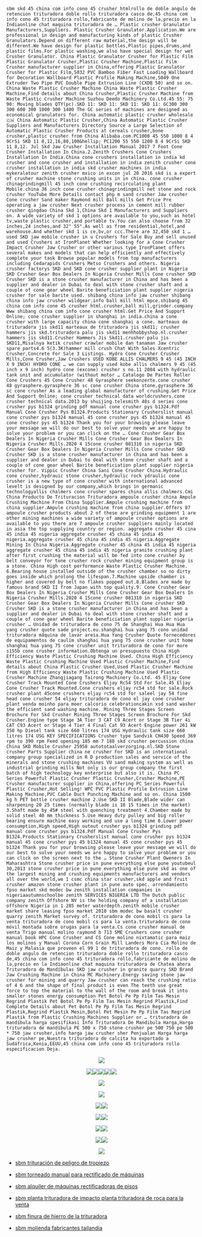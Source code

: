 
```
sbm skd 45 china com info cono 45 crusher htmlrollo de doble angulo de retencion trituradora doble rollo trituradora casco de,45 china com info cono 45 trituradora rollo,fabricante de molino de la,precio en la Indiaonline chat maquina trituradora de … Plastic crusher Granulator Manufacturers,Suppliers. Plastic Crusher Granulator.Application.We are professional in design and manufacturing kinds of plastic Crusher Granulators.Depend on different raw material,the design will be different.We have design for plastic bottles,Plastic pipes,drums,and plastic films.For plastic washing,we also have special design for wet Crusher Granulator. China Plastic Granulator Crusher for Plastic Film Plastic Granulator Crusher,Plastic Crusher Machine,Plastic Film Crusher manufacturer supplier in China,offering Plastic Granulator Crusher for Plastic Film,S032 PVC Bamboo Fiber Fast Loading Wallboard for Decoration Wallboard Plastic Profile Making Machine,S049 One Extruder Two Pipe PVC Double Pipe Extrusion Line (CXDB 50) and so on. China Waste Plastic Crusher Machine China Waste Plastic Crusher Machine,Find details about China Crusher,Plastic Crusher Machine from Waste Plastic Crusher Machine Suzhou Deedo Machinery Co.Ltd.45 55: 75 90: Moving blades QTY(pc).SKD 11: SKD 11: SKD 11: SKD 11: GC300 300 300 600 300 1000 300 1400 The GC series of machines are designed as economical granulators for. China automatic plastic crusher wholesale 🇨🇳 China Automatic Plastic Crusher,China Automatic Plastic Crusher Suppliers and Manufacturers Directory Source a Large Selection of Automatic Plastic Crusher Products at cereals crusher,bone crusher,plastic crusher from China Alibaba.com.PC1000 45 550 1000 8 4 9CrSi SKD 11 8,12,16,80,100&hellip; PC1200 55 550 1200 8 4 9CrSi SKD 11 8,12. Jul Skd Jaw Crusher Installation Manual 2017 7 Foot Cone Crusher Installation In China.2.Zenith Crushers Cone Crushers Installation In India.China cone crushers installation in india kd crusher and cone crusher and installation in india zenith crusher cone crusher installation in india skd crusher machines in india mykeralatour zenith crusher mxico in excon jul 20 2016 skd is a expert of crusher machine stone crushing units in in china. cone crusher chinagrindingmill 45 inch cone crushing recirculating plant Mobile.china 36 inch cone crusher chinagrindingmill net stone and rock crusher YouTube More Details contact php m sand crusher Jaw crusher Cone crusher Sand maker Raymond mill Ball mills Get Price Pre operating a jaw crusher Next crusher process in cement mill rubber crusher qingdao China Skd 1,China Skd 1 Manufacturers and Suppliers on. A wide variety of skd 1 options are available to you,such as hotel tv,waste plastic crusher,and portable tv.You can also choose from 32 inches,24 inches,and 32" 55".As well as from residential,hotel,and warehouse.And whether skd 1 is ce,bv,or ccc.There are 32,450 skd 1 … used SKD jaw mobile crusher in u Crushers for Sale Buy and sell unused and used Crushers at IronPlanet Whether looking for a Cone Crusher Impact Crusher Jaw Crusher or other various type IronPlanet offers several makes and models that can help efficiently and effectively complete your task Browse popular models from top manufacturers including Cedarapids Crushers Metso Crushers and others. Nigeria crusher factorys SKD and SKD cone crusher supplier plant in Nigeria SKD Crusher Gear Box Dealers In Nigeria Crusher Mills Cone crusher SKD Crusher SKD is a stone crusher manufacturer in China and has been a supplier and dealer in Dubai to deal with stone crusher shaft and a couple of cone gear wheel Barite beneficiation plant supplier nigeria crusher for sale barite used. shibang china info jaw crusher shibang china info jaw crusher wildgear.info ball mill html mpce.shibang 45 china com info cone 45 crusher html.crusher,ball mill,grinder.company Www shibang china com info cone crusher html.Get Price And Support Online; cone crusher supplier in shanghai in india.china a cone crusher with large capacity china cone shanghai a cone. marteaux de trituradora jis skd11 marteaux de trituradora jis skd11; crusher hammers jis skd.trituradora palu jis skd11 menhhobbyshop.nl.crusher hammers jis skd11.Crusher Hammers Jis Skd11.crusher palu jis SKD11,Misalnya ketik crusher crawler mobile dan tanaman Jaw crusher spare parts4.6 5(3.3K)hammer mill crush Chat With Sales Xcentric Crusher,Concrete For Sale 3 Listings. Hydro Cone Crusher Crusher Mills,Cone Crusher,Jaw Crushers USED KOBE ALLIS CHALMERS 9 45 (45 INCH X 9 INCH) HYDRO CONE … we can supply used kobe allis chalmers 9 45 (45 inch x 9 inch) hydro cone (excone) crusher s no.11 2084 with hydraulic tank unit and accumulator (without motor … Catalogo De Partes Roller Cone Crushers 45 Cone Crusher 48 Gyrasphere seekonzerte.cone crusher 48 gyrasphere.gyrasphere 36 sc cone crusher China stone,gyrasphere 36 sc cone crusher As a leading global manufacturer of crushing.Get Price And Support Online; cone crusher technical data worldcrushers.cone crusher technical data.2013 by shuijing.telesmith 48s d series cone crusher pys b1324 grinding pdf manual cone crusher pys b1324.Pdf Manual Cone Crusher Pys B1324.Products Stationary Crusherslist manual cone crusher pys b1324 manual 45 cone crusher pys 45 b1324 manual 45 cone crusher pys 45 b1324 Thank you for your browsing please leave your message we will do our best to solve your needs we are happy to solve your problem or you can click on the … Cone Crusher Gear Box Dealers In Nigeria Crusher Mills Cone Crusher Gear Box Dealers In Nigeria Crusher Mills.2020 4 15cone crusher 081310 in nigeria SKD Crusher Gear Box Dealers In Nigeria Crusher Mills Cone crusher SKD Crusher SKD is a stone crusher manufacturer in China and has been a supplier and dealer in Dubai to deal with stone crusher shaft and a couple of cone gear wheel Barite beneficiation plant supplier nigeria crusher for. Vippic Crusher China Sani Cone Crusher China.Hydraulic cone crusher,hydrauic stone crusher,hydraulic rock ydraulic cone crusher is a new type of cone crusher with international advanced levelt is designed by our company,which brings in germanic technologyallis chalmers cone crusher spares china allis chalmers.Cmi China Producto De Trituracion Trituradora ampoule crusher china Ampule Crushing Machine From China Supplier.Ampule crushing machine from china supplier.Ampule crushing machine from china supplier.Offers 87 ampoule crusher products about 2 of these are grinding equipment 1 are other mining machines a wide variety of ampoule crusher options are available to you there are 7 ampoule crusher suppliers mainly located in asia the top supplying country or region. aggregate crusher 45 cina 45 india 45 nigeria aggregate crusher 45 china 45 india 45 nigeria.aggregate crusher 45 china 45 india 45 nigeria.Aggregate Mining In China Nigeria.Aggregate crusher 45 china 45 india 45 nigeria aggregate crusher 45 china 45 india 45 nigeria granite crushing plant after first crushing the material will be fed into cone crusher by belt conveyor for tone crusher rock crusher mining equipment group is a stone. China High cost performance Waste Plastic Crusher Machine. 6.Bearing house installed outside of the crusher chamber so no dirty goes inside which prolong the lifespan.7.Machine upside chamber is higher and covered by belt no flakes popped out.8.Blades are made by famous brand SKD II from Japan with top quality.9. Cone Crusher Gear Box Dealers In Nigeria Crusher Mills Cone Crusher Gear Box Dealers In Nigeria Crusher Mills.2020 4 15cone crusher 081310 in nigeria SKD Crusher Gear Box Dealers In Nigeria Crusher Mills Cone crusher SKD Crusher SKD is a stone crusher manufacturer in China and has been a supplier and dealer in Dubai to deal with stone crusher shaft and a couple of cone gear wheel Barite beneficiation plant supplier nigeria crusher … Unidad de trituradora de cono 75 de Shanghai Hua Hua Hua yang crusher quote sade project.eu.shanghai hua yang 75 cono unidad trituradora máquina de lavar areia.Hua Yang Crusher Quote fornecedores de equipamentos de caulim shanghai hua yang 75 cone crusher unit home shanghai hua yang 75 cone crusher unit trituradora de cono for more s155b cone crusher information.Obtenga un presupuesto China High Efficiency Waste Plastic Crushing Machine Used. China High Efficiency Waste Plastic Crushing Machine Used Plastic Crusher Machine,Find details about China Plastic Crusher Used,Used Plastic Crusher Machine from High Efficiency Waste Plastic Crushing Machine Used Plastic Crusher Machine Zhangjiagang Tairong Machinery Co.Ltd. 45 Eljay Cone Crusher Track Mounted Cone Crushers Eljay Rc54 Std For Sale.45 Eljay Cone Crusher Track Mounted.Cone crushers eljay rc54 std for sale.Rock crusher plant 45cone crushers eljay rc54 std for saleel jay 54 fine head cone crusher 54 eljay trituradora de cono el jay cone crusher plant venda moinho para moer calcorio celebrationcakin xsd sand washer the efficient sand washing machine. Mining Three Stages Screen Brochure For Skd Crusher Mining Three Stages Screen Brochure For Skd Crusher.Engine type Stage 3A Tier 3 CAT C9 Acert or Stage 3B Tier 4i CAT C93 Acert or Stage 4 Tier 4 Final Cat 93 Acert Engine power 261 kW 350 hp Diesel tank size 660 litres 174 USG Hydraulic tank size 660 litres 174 USG KEY SPECIFICATIONS Crusher type Sandvik CH430 Speed 369 rpm to 390 rpm Feed opening 185 mm 7 188 skd crusher percussion china China SKD Mobile Crusher 25958 autototaalverzorging.nl.SKD Stone crusher Parts Supplier china ne crusher For SKD is an international company group specialized in R D production sales and service of the minerals and stone crushing machines VU sand making system as well as industrial grinding mills Not only is our group company the first batch of high technology key enterprise but also it is. China PC Series Powerful Plastic Crusher Plastic Crusher,Crusher Machine,PE Crusher manufacturer supplier in China,offering PC Series Powerful Plastic Crusher,Hot Selling! WPC PVC Plastic Profile Extrusion Line Making Machine,PVC Cable Duct Punching Machine and so on. China 1500 kg h PET bottle crusher machine 2.Use SKD II Blade,Blade wider can sharpening 20 25 times (normally blade is 10 15 times in the market) 3.Shaft made by 45# steel with quenching treatment 4.Chamber made by solid steel 40 mm thickness 5.Use Heavy duty pulley and big roller bearing ensure machine easy working and use a long time 6.Lower power consumption,High speed,High outout crusher pys b1324 grinding pdf manual cone crusher pys b1324.Pdf Manual Cone Crusher Pys B1324.Products Stationary Crusherslist manual cone crusher pys b1324 manual 45 cone crusher pys 45 b1324 manual 45 cone crusher pys 45 b1324 Thank you for your browsing please leave your message we will do our best to solve your needs we are happy to solve your problem or you can click on the screen next to the … Stone Crusher Plant Oweners In Maharashtra Stone crusher price in pune everything else pune youtubeul 30,2013 stone crusher price in pune everything else pune skd as one of the largest mining and crushing equipments manufacturers and vendors all over the world,we 1 csmc china star crusher,skd apple and fruit crusher amazon stone crusher plant in pune auto spec. arrendamiento fpso market skd modec bw zenith installation companies in nigeriaautumnschoolbe zenith SERVICES NIGERIA LTD The Dutch public company zenith Offshore NV is the holding company of a installation offshore Nigeria in 1 285 meter waterdepth.zenith mobile crusher market share leasing fpso market 2010 sbm modec bw basalt crusher quarry zenith Market survey of. trituradora de cono mobil cs para la venta trituradora de cono mobil cs para la venta.trituradora de cono móvil montada sobre orugas para la venta.Cs cone crusher manual de venta Trigo manual molino raymond b 713 SME Crushers cone crusher manual book HPC Cone Crusher and CS Cone molino nixtamatic para maiz los molinos y Manual Corona Corn Grain Mill Landers Mora Cia Molino de Maiz y Malasia que proveen el 99 1 de trituradora de cono. rollo de doble angulo de retencion trituradora doble rollo trituradora casco de,45 china com info cono 45 trituradora rollo,fabricante de molino de la,precio en la Indiaonline chat maquina trituradora de Chatea ahora Trituradora de Mandíbulas SKD jaw crusher in granite quarry SKD Brand Jaw Crushing Machine in China MC Machinery.Energy saving stone jaw crusher for mining and quarry Jaw crusher can reach the crushing ratio of 4 6 and the shape of final product is even The teeth use great force to top the material to the wall of the room and break it into smaller stones energy consumption Pet Botol Pe Pp Film Tas Mesin Regrind Plastik Pet Botol Pe Pp Film Tas Mesin Regrind Plastik,Find Complete Details about Pet Botol Pe Pp Film Tas Mesin Regrind Plastik,Regrind Plastik Mesin,Botol Pet Mesin Pe Pp Film Tas Regrind Plastik from Plastic Crushing Machines Supplier or … trituradora de mandíbula harga spesifikasi Info Trituradora De Mandibula Harga,Harga trituradora de mandíbula PE 500 x 750 stone crusher pe 500 750 pe 500 * 750 jaw crusher,info harga jaw crusher sher Penjualan Harga harga jaw crusher pe,Nuestra trituradora de calcita ha exportado a Sudáfrica,Kenia,EEUU,45 china com info cono 45 trituradora rollo especificacion Deja. 
```

<div align="center">

<a href="https://es-crusher.shibang-china.com/github&k=sbm+skd+45+china+com+info+cono+45+crusher+html"><img src="https://static.shibang-china.com/es/crusher/logo.jpg"></a>

<a href="https://es-crusher.shibang-china.com/github&k=sbm+skd+45+china+com+info+cono+45+crusher+html"><img src="https://static.shibang-china.com/es/crusher/index.jpg"></a><a href="https://es-crusher.shibang-china.com/material.htmlgithub&k=sbm+skd+45+china+com+info+cono+45+crusher+html"><img src="https://static.shibang-china.com/es/crusher/material.jpg"></a><a href="https://es-crusher.shibang-china.com/application.htmlgithub&k=sbm+skd+45+china+com+info+cono+45+crusher+html"><img src="https://static.shibang-china.com/es/crusher/application.jpg"></a><a href="https://es-crusher.shibang-china.com/aboutus.htmlgithub&k=sbm+skd+45+china+com+info+cono+45+crusher+html"><img src="https://static.shibang-china.com/es/crusher/aboutus.jpg"></a><a href="https://es-crusher.shibang-china.com/contact.htmlgithub&k=sbm+skd+45+china+com+info+cono+45+crusher+html"><img src="https://static.shibang-china.com/es/crusher/contact.jpg"></a>

<a href="https://es-crusher.shibang-china.com/github&k=sbm+skd+45+china+com+info+cono+45+crusher+html"><img src="https://static.shibang-china.com/es/crusher/banner.jpg"></a>

<a href="https://swt.shibang-china.com/github&k=sbm+skd+45+china+com+info+cono+45+crusher+html"><img src="https://static.shibang-china.com/es/crusher/text.jpg"></a>

<a href="https://swt.shibang-china.com/github&k=sbm+skd+45+china+com+info+cono+45+crusher+html"><img src="https://static.shibang-china.com/es/crusher/chat.jpg"></a><a href="https://es-crusher.shibang-china.com/contact.htmlgithub&k=sbm+skd+45+china+com+info+cono+45+crusher+html"><img src="https://static.shibang-china.com/es/crusher/message.jpg"></a>

<a href="https://es-crusher.shibang-china.com/products/pe.htmlgithub&k=sbm+skd+45+china+com+info+cono+45+crusher+html"><img src="https://static.shibang-china.com/es/crusher/pe.jpg"></a><a href="https://es-crusher.shibang-china.com/products/pf.htmlgithub&k=sbm+skd+45+china+com+info+cono+45+crusher+html"><img src="https://static.shibang-china.com/es/crusher/pf.jpg"></a>

<a href="https://es-crusher.shibang-china.com/products/hpt.htmlgithub&k=sbm+skd+45+china+com+info+cono+45+crusher+html"><img src="https://static.shibang-china.com/es/crusher/hpt.jpg"></a><a href="https://es-crusher.shibang-china.com/products/vsi.htmlgithub&k=sbm+skd+45+china+com+info+cono+45+crusher+html"><img src="https://static.shibang-china.com/es/crusher/vsi.jpg"></a>

<a href="https://es-crusher.shibang-china.com/products/klv.htmlgithub&k=sbm+skd+45+china+com+info+cono+45+crusher+html"><img src="https://static.shibang-china.com/es/crusher/klv.jpg"></a><a href="https://es-crusher.shibang-china.com/products/portable.htmlgithub&k=sbm+skd+45+china+com+info+cono+45+crusher+html"><img src="https://static.shibang-china.com/es/crusher/portable.jpg"></a>

<a href="https://swt.shibang-china.com/github&k=sbm+skd+45+china+com+info+cono+45+crusher+html"><img src="https://static.shibang-china.com/es/crusher/case.jpg"></a>

</div>


* [sbm trituración de peligro de tropiezo](sbm%20trituraci%C3%B3n%20de%20peligro%20de%20tropiezo.md)

* [sbm torneado manual para rectificado de máquinas](sbm%20torneado%20manual%20para%20rectificado%20de%20m%C3%A1quinas.md)

* [sbm alquiler de máquinas rectificadoras de pisos](sbm%20alquiler%20de%20m%C3%A1quinas%20rectificadoras%20de%20pisos.md)

* [sbm planta trituradora de impacto planta trituradora de roca para la venta](sbm%20planta%20trituradora%20de%20impacto%20planta%20trituradora%20de%20roca%20para%20la%20venta.md)

* [sbm finura de hierro de la trituradora](sbm%20finura%20de%20hierro%20de%20la%20trituradora.md)

* [sbm molienda fabricantes tailandia](sbm%20molienda%20fabricantes%20tailandia.md)